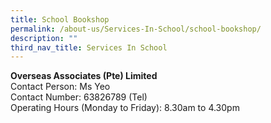 ```yaml
---
title: School Bookshop
permalink: /about-us/Services-In-School/school-bookshop/
description: ""
third_nav_title: Services In School
---
```

**Overseas Associates (Pte) Limited**
<br>Contact Person: Ms Yeo
<br>Contact Number: 63826789 (Tel)
<br>Operating Hours (Monday to Friday): 8.30am to 4.30pm